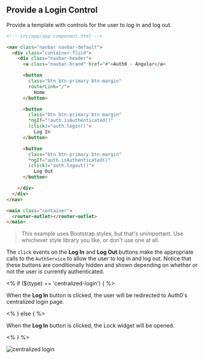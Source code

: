 ## Provide a Login Control

Provide a template with controls for the user to log in and log out.

```html
<!-- src/app/app.component.html -->

<nav class="navbar navbar-default">
  <div class="container-fluid">
    <div class="navbar-header">
      <a class="navbar-brand" href="#">Auth0 - Angular</a>

      <button
        class="btn btn-primary btn-margin"
        routerLink="/">
          Home
      </button>

      <button
        class="btn btn-primary btn-margin"
        *ngIf="!auth.isAuthenticated()"
        (click)="auth.login()">
          Log In
      </button>

      <button
        class="btn btn-primary btn-margin"
        *ngIf="auth.isAuthenticated()"
        (click)="auth.logout()">
          Log Out
      </button>

    </div>
  </div>
</nav>

<main class="container">
  <router-outlet></router-outlet>
</main>
```

> This example uses Bootstrap styles, but that's unimportant. Use whichever style library you like, or don't use one at all.

The `click` events on the **Log In** and **Log Out** buttons make the appropriate calls to the `AuthService` to allow the user to log in and log out. Notice that these buttons are conditionally hidden and shown depending on whether or not the user is currently authenticated.

<% if (${type} == 'centralized-login') { %>

  When the **Log In** button is clicked, the user will be redirected to Auth0's centralized login page.

<% } else { %>

  When the **Log In** button is clicked, the Lock widget will be opened.

<% } %>

![centralized login](/media/articles/web/${type}.png)